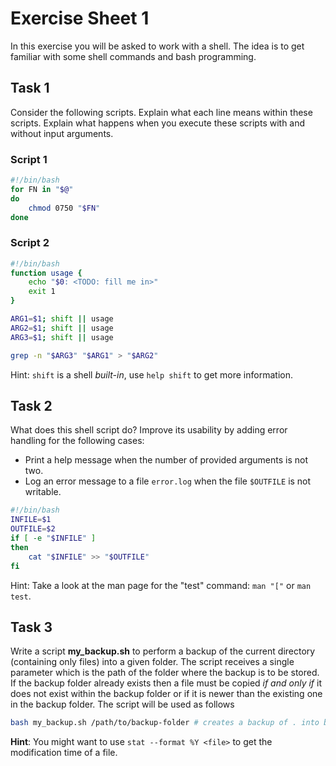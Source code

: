 # Exercise Sheet 1

In this exercise you will be asked to work with a shell. The idea is to get
familiar with some shell commands and bash programming.

## Task 1

Consider the following scripts. Explain what each line means within these
scripts. Explain what happens when you execute these scripts with and without
input arguments.

### Script 1

```bash
#!/bin/bash
for FN in "$@"
do
    chmod 0750 "$FN"
done
```

### Script 2

```bash
#!/bin/bash
function usage {
    echo "$0: <TODO: fill me in>"
    exit 1
}

ARG1=$1; shift || usage
ARG2=$1; shift || usage
ARG3=$1; shift || usage

grep -n "$ARG3" "$ARG1" > "$ARG2"
```

Hint: `shift` is a shell _built-in_, use `help shift` to get more information.

## Task 2

What does this shell script do? Improve its usability by adding error
handling for the following cases:

- Print a help message when the number of provided arguments is not two.
- Log an error message to a file `error.log` when the file `$OUTFILE` is not writable.

```bash
#!/bin/bash
INFILE=$1
OUTFILE=$2
if [ -e "$INFILE" ]
then
    cat "$INFILE" >> "$OUTFILE"
fi
```

Hint: Take a look at the man page for the "test" command: `man "["` or `man test`.

## Task 3

Write a script **my_backup.sh** to perform a backup of the current directory
(containing only files) into a given folder. The script receives a single
parameter which is the path of the folder where the backup is to be stored.
If the backup folder already exists then a file must be copied _if and only if_
it does not exist within the backup folder or if it is newer than the
existing one in the backup folder. The script will be used as follows

```bash
bash my_backup.sh /path/to/backup-folder # creates a backup of . into backup-folder
```

**Hint**: You might want to use `stat --format %Y <file>` to get the
modification time of a file.
